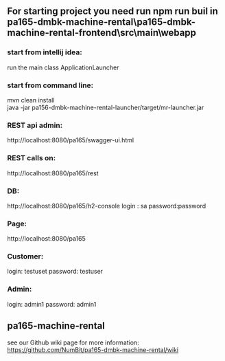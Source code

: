 ## For starting project you need run npm run buil in pa165-dmbk-machine-rental\pa165-dmbk-machine-rental-frontend\src\main\webapp

### start from intellij idea:
run the main class ApplicationLauncher

### start from command line:
mvn clean install  
java -jar pa156-dmbk-machine-rental-launcher/target/mr-launcher.jar


### REST api admin:
http://localhost:8080/pa165/swagger-ui.html

### REST calls on:
http://localhost:8080/pa165/rest

### DB:
http://localhost:8080/pa165/h2-console
login : sa
password:password


### Page:
http://localhost:8080/pa165

### Customer:
login: testuset
password: testuser

### Admin:
login: admin1
password: admin1

## pa165-machine-rental
see our Github wiki page for more information:
https://github.com/NumBit/pa165-dmbk-machine-rental/wiki

